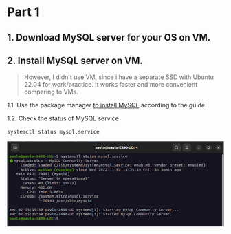 # Part 1
## 1. Download MySQL server for your OS on VM.
## 2. Install MySQL server on VM. 
>However, I didn't use VM, since i have a separate SSD with Ubuntu 22.04 for work/practice. It works faster and more convenient comparing to VMs.

1.1. Use the package manager [to install MySQL](https://linuxhint.com/install-mysql-on-ubuntu-22-04/#:~:text=To%20install%20MySQL%20on%20Ubuntu%2022.04%2C%20first%2C%20execute%20the%20system,the%20%E2%80%9Csudo%20mysql_secure_installation%E2%80%9D%20command.) according to the guide.

1.2. Check the status of MySQL service

```bash
systemctl status mysql.service 
```
![This is a alt text.](/Screenshots/01.png "This is a sample image.")
